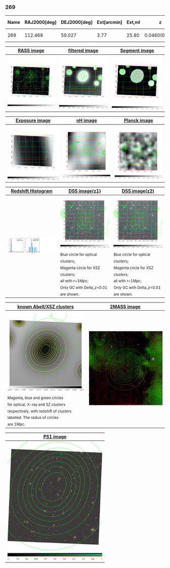 <div STYLE="page-break-after: always;"></div>

### 269

|Name|RAJ2000[deg]|DEJ2000[deg] |Ext[arcmin]| Ext,ml | z | z_src| C|GC(XSZ,Delta_z<0.01)| GC(OPT,Delta_z<0.01)|GC| R_sig[arcmin] | R500[arcmin] | R500[Mpc]| CRsig[c/s] | CR500[c/s] |L500[1E44 erg/s]|F500[1E-12 erg/s/cm^2]| M500[1E14 Msun]|Tx[keV]|Cnt_sig|Beta|Rc[arcmin]|Comment|Alias|
|---|---|---|---|---|---|------|---|--------|---------|----------|---|---|---|---|---|---|---|---|---|---|---|---|---|---|
|269| 112.468| 59.027| 3.77| 25.80| 0.0460(0.005)| z1, z_opt| S| -| N| N| 10.262| 11.580| 0.628| 0.154(0.051)| 0.157(0.052)| 0.128(0.022)| 2.563(0.450)| 0.74(0.07)| 1.80(0.10)| 25.4| 0.881(-0.137+0.086)| 7.728(-1.344+1.163)| -| t180|

|[RASS image](../image/269/269_img.pdf)|[filtered image](../image/269/269_fil.pdf)|[Segment image](../image/269/269_seg.pdf)|
|-------------------|--------------------|-------------------|
| <img src="../image/269/269_img.png" width="300">  | <img src="../image/269/269_fil.png" width="300">   | <img src="../image/269/269_seg.png" width="300">  |

|[Exposure image](../image/269/269_mex.pdf)| [nH image](../image/269/269_nh.pdf)| [Planck image](../image/269/269_p.pdf)|
|-------------------|--------------------|-------------------|
|<img src="../image/269/269_mex.png" width="300">   | <img src="../image/269/269_nh.png" width="300">    | <img src="../image/269/269_p.png" width="300"> |

|[Redshift Histogram](../image/269/269_zg.pdf) | [DSS image(z1)](../image/269/269_dss_z1.pdf)      |  [DSS image(z2)](../image/269/269_dss_z2.pdf)    |
|-------------------|--------------------|-------------------|
|<img src="../image/269/269_zg.png" width="300"> |<img src="../image/269/269_dss_z1.png" width="300"> <sub><br>Blue circle for optical clusters; <br>Magenta circle for XSZ clusters; <br>all with r=1Mpc; <br>Only GC with Delta_z<0.01 are shown. </sub>| <img src="../image/269/269_dss_z2.png" width="300"><sub><br>Blue circle for optical clusters; <br>Magenta circle for XSZ clusters; <br>all with r=1Mpc; <br>Only GC with Delta_z<0.01 are shown. </sub> |

|[known Abell/XSZ clusters](../image/269/269_gc.pdf) | [2MASS image](../image/269/269_2mass.pdf)      |
|-------------------|-------------------|
|<img src=../image/269/269_gc.png width="300"> <br><sub>Magenta, blue and green circles <br>for optical, X-ray and SZ clusters <br>respectively, with redshift of clusters <br>labelled. The radius of circles <br>are 1Mpc.</sub>|<img src="../image/269/269_2mass.png" width="300">  |

|[PS1 image](../image/269/269_ps1.pdf)            |
|-------------------|
| <img src="../image/269/269_ps1.pdf" width="300">  |
